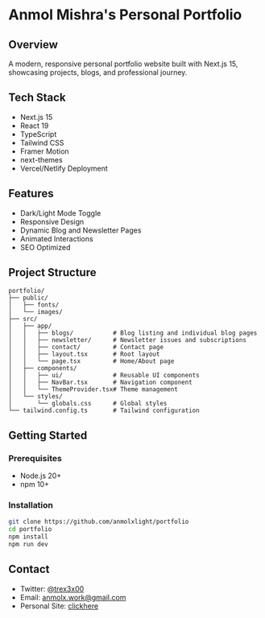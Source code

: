 # Anmol Mishra's Personal Portfolio

## Overview
A modern, responsive personal portfolio website built with Next.js 15, showcasing projects, blogs, and professional journey.

## Tech Stack
- Next.js 15
- React 19
- TypeScript
- Tailwind CSS
- Framer Motion
- next-themes
- Vercel/Netlify Deployment

## Features
- Dark/Light Mode Toggle
- Responsive Design
- Dynamic Blog and Newsletter Pages
- Animated Interactions
- SEO Optimized

## Project Structure
```
portfolio/
├── public/
│   ├── fonts/
│   └── images/
├── src/
│   ├── app/
│   │   ├── blogs/           # Blog listing and individual blog pages
│   │   ├── newsletter/      # Newsletter issues and subscriptions
│   │   ├── contact/         # Contact page
│   │   ├── layout.tsx       # Root layout
│   │   └── page.tsx         # Home/About page
│   ├── components/
│   │   ├── ui/              # Reusable UI components
│   │   ├── NavBar.tsx       # Navigation component
│   │   └── ThemeProvider.tsx# Theme management
│   └── styles/
│       └── globals.css      # Global styles
└── tailwind.config.ts       # Tailwind configuration
```

## Getting Started

### Prerequisites
- Node.js 20+
- npm 10+

### Installation
```bash
git clone https://github.com/anmolxlight/portfolio
cd portfolio
npm install
npm run dev
```

## Contact
- Twitter: [@trex3x00](https://twitter.com/trex3x00)
- Email: anmolx.work@gmail.com
- Personal Site: [clickhere](https://anmolxred.netlify.app/)

